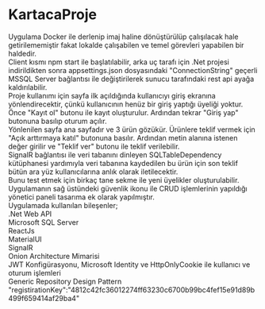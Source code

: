 # KartacaProje
Uygulama Docker ile derlenip imaj haline dönüştürülüp çalışılacak hale getirilememiştir fakat lokalde çalışabilen ve temel görevleri yapabilen bir haldedir.
<br/>
Client kısmı npm start ile başlatılabilir, arka uç tarafı için .Net projesi indirildikten sonra appsettings.json dosyasındaki "ConnectionString" geçerli MSSQL Server bağlantısı ile değiştirilerek sunucu tarafındaki rest api ayağa kaldırılabilir.
<br/>
Proje kullanımı için sayfa ilk açıldığında kullanıcıyı giriş ekranına yönlendirecektir, çünkü kullanıcının henüz bir giriş yaptığı üyeliği yoktur. Önce "Kayıt ol" butonu ile kayıt oluşturulur. Ardından tekrar "Giriş yap" butonuna basılıp oturum açılır.
<br/>
Yönlenilen sayfa ana sayfadır ve 3 ürün gözükür. Ürünlere teklif vermek için "Açık arttırmaya katıl" butonuna basılır. Ardından metin alanına istenen değer girilir ve "Teklif ver" butonu ile teklif verilebilir.
<br/>
SignalR bağlantısı ile veri tabanını dinleyen SQLTableDependency kütüphanesi yardımıyla veri tabanına kaydedilen bu ürün için son teklif bütün ara yüz kullanıcılarına anlık olarak iletilecektir. 
<br/>
Bunu test etmek için birkaç tane sekme ile yeni üyelikler oluşturulabilir. 
<br/>
Uygulamanın sağ üstündeki güvenlik ikonu ile CRUD işlemlerinin yapıldığı yönetici paneli tasarıma ek olarak yapılmıştır.
<br/>
Uygulamada kullanılan bileşenler;
<br/>
.Net Web API
<br/>
Microsoft SQL Server
<br/>
ReactJs
<br/>
MaterialUI
<br/>
SignalR
<br/>
Onion Architecture Mimarisi
<br/>
JWT Konfigürasyonu, Microsoft Identity ve HttpOnlyCookie ile kullanıcı ve oturum işlemleri
<br/>
Generic Repository Design Pattern
<br/>
"registirationKey":"4812c42fc36012274ff63230c6700b99bc4fef15e91d89b499f659414af29ba4"
